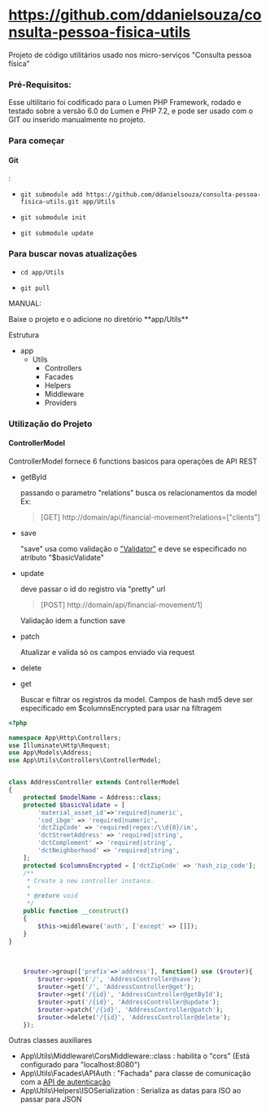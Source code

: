 # https://github.com/ddanielsouza/consulta-pessoa-fisica-utils #

Projeto de código utilitários usado nos micro-serviços "Consulta pessoa física"

### Pré-Requisitos: ##
Esse ultilitario foi codificado para o Lumen PHP Framework, rodado e testado sobre a versão 6.0 do Lumen e PHP 7.2,
e pode ser usado com o GIT ou inserido manualmente no projeto.

### Para começar ###

<h4> Git </h4>:

- `git submodule add https://github.com/ddanielsouza/consulta-pessoa-fisica-utils.git app/Utils`
  

- `git submodule init `


- `git submodule update `

### Para buscar novas atualizações

- `cd app/Utils`

- `git pull`

<p>MANUAL:</p>
Baixe o projeto e o adicione no diretório **app/Utils**

<p>Estrutura</p>

<ul>
  <li>
    app
    <ul>
      <li>
        Utils
        <ul>
          <li>Controllers</li>
          <li>Facades</li>
          <li>Helpers</li>
          <li>Middleware</li>
          <li>Providers</li>
        </ul
      </li>
    </ul>
  </li>
</ul>

### Utilização do Projeto ###

#### ControllerModel ####

ControllerModel fornece 6 functions basicos para operações de API REST
<ul>
  <li>
    <p>getById</p>
    passando o parametro "relations" busca os relacionamentos da model
    <br>
    Ex:
    <blockquote>
    [GET] http://domain/api/financial-movement?relations=["clients"]
   </blockquote>
  </li>
  <li>
    <p>save</p>
    "save" usa como validação o <a href="https://laravel.com/docs/5.8/validation">"Validator"</a> e deve se especificado no atributo "$basicValidate"
  </li>
  <li>
    <p>update</p>
    deve passar o id do registro via "pretty" url 
    <blockquote>
    [POST] http://domain/api/financial-movement/1]
    </blockquote>
    Validação idem a function save
  </li>
  <li>
    <p>patch</p>
    Atualizar e valida só os campos enviado via request
  </li>
  <li>
    <p>delete</p>
  </li>
  <li>
    <p> get </p>
    Buscar e filtrar os registros da model. Campos de hash md5 deve ser especificado em  $columnsEncrypted para usar na filtragem
  </li>
</ul>

```php
<?php

namespace App\Http\Controllers;
use Illuminate\Http\Request;
use App\Models\Address;
use App\Utils\Controllers\ControllerModel;


class AddressController extends ControllerModel
{
    protected $modelName = Address::class;
    protected $basicValidate = [
        'material_asset_id'=>'required|numeric',
        'cod_ibge' => 'required|numeric',
        'dctZipCode' => 'required|regex:/\\d{8}/im',
        'dctStreetAddress' => 'required|string',
        'dctComplement' => 'required|string',
        'dctNeighborhood' => 'required|string',
    ];
    protected $columnsEncrypted = ['dctZipCode' => 'hash_zip_code'];
    /**
     * Create a new controller instance.
     *
     * @return void
     */
    public function __construct()
    {
        $this->middleware('auth', ['except' => []]);
    }
}

``` 
<br>

```PHP
    $router->group(['prefix'=>'address'], function() use ($router){
        $router->post('/', 'AddressController@save');
        $router->get('/', 'AddressController@get');
        $router->get('/{id}', 'AddressController@getById');
        $router->put('/{id}', 'AddressController@update');
        $router->patch('/{id}', 'AddressController@patch');
        $router->delete('/{id}', 'AddressController@delete');
    });
 ``` 

Outras classes auxiliares 
<ul>
  <li> App\Utils\Middleware\CorsMiddleware::class : habilita o "cors" (Está configurado para "localhost:8080") </li>
  <li>App\Utils\Facades\APIAuth : "Fachada" para classe de comunicação com a  <a href="https://github.com/ddanielsouza/consulta-pessoa-fisica-auth">API de autenticação</a></li>
  <li> App\Utils\Helpers\ISOSerialization : Serializa as datas para ISO ao passar para JSON </li>
</ul>
